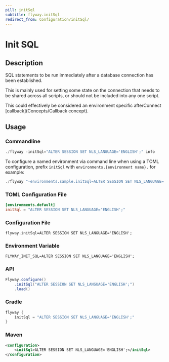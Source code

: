 ```yaml
---
pill: initSql
subtitle: flyway.initSql
redirect_from: Configuration/initSql/
---
```


# Init SQL

## Description
SQL statements to be run immediately after a database connection has been established.

This is mainly used for setting some state on the connection that needs to be shared across all scripts, or should not be included into any one script.

This could effectively be considered an environment specific afterConnect [callback](Concepts/Callback concept).

## Usage

### Commandline
```powershell
./flyway -initSql="ALTER SESSION SET NLS_LANGUAGE='ENGLISH';" info
```

To configure a named environment via command line when using a TOML configuration, prefix `initSql` with `environments.{environment name}.` for example:
```powershell
./flyway "-environments.sample.initSql=ALTER SESSION SET NLS_LANGUAGE='ENGLISH';" info
```

### TOML Configuration File
```toml
[environments.default]
initSql = "ALTER SESSION SET NLS_LANGUAGE='ENGLISH';"
```

### Configuration File
```properties
flyway.initSql=ALTER SESSION SET NLS_LANGUAGE='ENGLISH';
```

### Environment Variable
```properties
FLYWAY_INIT_SQL=ALTER SESSION SET NLS_LANGUAGE='ENGLISH';
```

### API
```java
Flyway.configure()
    .initSql("ALTER SESSION SET NLS_LANGUAGE='ENGLISH';")
    .load()
```

### Gradle
```groovy
flyway {
    initSql = "ALTER SESSION SET NLS_LANGUAGE='ENGLISH';"
}
```

### Maven
```xml
<configuration>
    <initSql>ALTER SESSION SET NLS_LANGUAGE='ENGLISH';</initSql>
</configuration>
```
